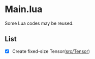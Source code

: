 # Main.lua
Some Lua codes may be reused.

## List
 - [x] Create fixed-size Tensor([src/Tensor](src/Tensor))